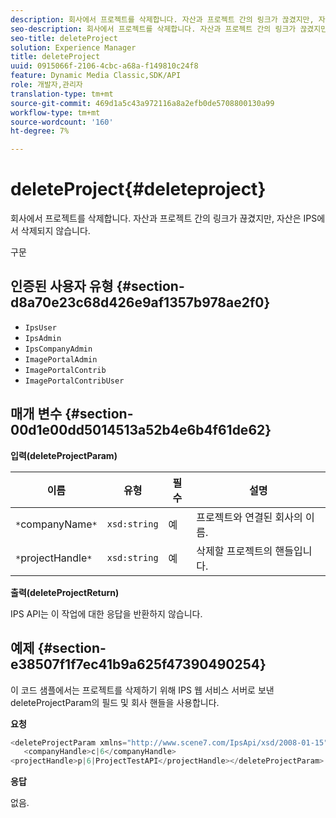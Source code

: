 ```yaml
---
description: 회사에서 프로젝트를 삭제합니다. 자산과 프로젝트 간의 링크가 끊겼지만, 자산은 IPS에서 삭제되지 않습니다.
seo-description: 회사에서 프로젝트를 삭제합니다. 자산과 프로젝트 간의 링크가 끊겼지만, 자산은 IPS에서 삭제되지 않습니다.
seo-title: deleteProject
solution: Experience Manager
title: deleteProject
uuid: 0915066f-2106-4cbc-a68a-f149810c24f8
feature: Dynamic Media Classic,SDK/API
role: 개발자,관리자
translation-type: tm+mt
source-git-commit: 469d1a5c43a972116a8a2efb0de5708800130a99
workflow-type: tm+mt
source-wordcount: '160'
ht-degree: 7%

---
```



# deleteProject{#deleteproject}

회사에서 프로젝트를 삭제합니다. 자산과 프로젝트 간의 링크가 끊겼지만, 자산은 IPS에서 삭제되지 않습니다.

구문

## 인증된 사용자 유형 {#section-d8a70e23c68d426e9af1357b978ae2f0}

* `IpsUser`
* `IpsAdmin`
* `IpsCompanyAdmin`
* `ImagePortalAdmin`
* `ImagePortalContrib`
* `ImagePortalContribUser`

## 매개 변수 {#section-00d1e00dd5014513a52b4e6b4f61de62}

**입력(deleteProjectParam)**

| 이름 | 유형 | 필수 | 설명 |
|---|---|---|---|
| `*`companyName`*` | `xsd:string` | 예 | 프로젝트와 연결된 회사의 이름. |
| `*`projectHandle`*` | `xsd:string` | 예 | 삭제할 프로젝트의 핸들입니다. |

**출력(deleteProjectReturn)**

IPS API는 이 작업에 대한 응답을 반환하지 않습니다.

## 예제 {#section-e38507f1f7ec41b9a625f47390490254}

이 코드 샘플에서는 프로젝트를 삭제하기 위해 IPS 웹 서비스 서버로 보낸 deleteProjectParam의 필드 및 회사 핸들을 사용합니다.

**요청**

```java
<deleteProjectParam xmlns="http://www.scene7.com/IpsApi/xsd/2008-01-15">
   <companyHandle>c|6</companyHandle>
<projectHandle>p|6|ProjectTestAPI</projectHandle></deleteProjectParam>
```

**응답**

없음.
